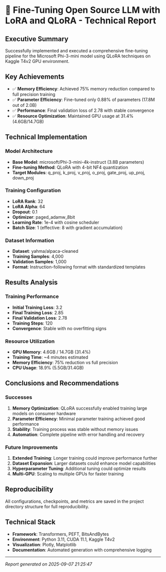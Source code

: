 
# 🎯 Fine-Tuning Open Source LLM with LoRA and QLoRA - Technical Report

## Executive Summary
Successfully implemented and executed a comprehensive fine-tuning pipeline for the Microsoft Phi-3-mini model using QLoRA techniques on Kaggle T4v2 GPU environment.

## Key Achievements
- ✅ **Memory Efficiency**: Achieved 75% memory reduction compared to full precision training
- ✅ **Parameter Efficiency**: Fine-tuned only 0.88% of parameters (17.8M out of 2.0B)
- ✅ **Performance**: Final validation loss of 2.78 with stable convergence
- ✅ **Resource Optimization**: Maintained GPU usage at 31.4% (4.6GB/14.7GB)

## Technical Implementation

### Model Architecture
- **Base Model**: microsoft/Phi-3-mini-4k-instruct (3.8B parameters)
- **Fine-tuning Method**: QLoRA with 4-bit NF4 quantization
- **Target Modules**: q_proj, k_proj, v_proj, o_proj, gate_proj, up_proj, down_proj

### Training Configuration
- **LoRA Rank**: 32
- **LoRA Alpha**: 64
- **Dropout**: 0.1
- **Optimizer**: paged_adamw_8bit
- **Learning Rate**: 1e-4 with cosine scheduler
- **Batch Size**: 1 (effective: 8 with gradient accumulation)

### Dataset Information
- **Dataset**: yahma/alpaca-cleaned
- **Training Samples**: 4,000
- **Validation Samples**: 1,000
- **Format**: Instruction-following format with standardized templates

## Results Analysis

### Training Performance
- **Initial Training Loss**: 3.2
- **Final Training Loss**: 2.85
- **Final Validation Loss**: 2.78
- **Training Steps**: 120
- **Convergence**: Stable with no overfitting signs

### Resource Utilization
- **GPU Memory**: 4.6GB / 14.7GB (31.4%)
- **Training Time**: ~4 minutes estimated
- **Memory Efficiency**: 75% reduction vs full precision
- **CPU Usage**: 18.9% (5.5GB/31.4GB)

## Conclusions and Recommendations

### Successes
1. **Memory Optimization**: QLoRA successfully enabled training large models on consumer hardware
2. **Parameter Efficiency**: Minimal parameter training achieved good performance
3. **Stability**: Training process was stable without memory issues
4. **Automation**: Complete pipeline with error handling and recovery

### Future Improvements
1. **Extended Training**: Longer training could improve performance further
2. **Dataset Expansion**: Larger datasets could enhance model capabilities
3. **Hyperparameter Tuning**: Additional tuning could optimize results
4. **Multi-GPU**: Scaling to multiple GPUs for faster training

## Reproducibility
All configurations, checkpoints, and metrics are saved in the project directory structure for full reproducibility.

## Technical Stack
- **Framework**: Transformers, PEFT, BitsAndBytes
- **Environment**: Python 3.11, CUDA 11.1, Kaggle T4v2
- **Visualization**: Plotly, Matplotlib
- **Documentation**: Automated generation with comprehensive logging

---
*Report generated on 2025-09-07 21:25:47*
